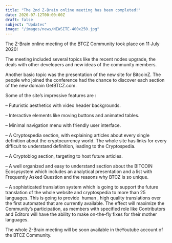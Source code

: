 ```yaml
---
title: "The 2nd Z-Brain online meeting has been completed!"
date: 2020-07-12T00:00:00Z
draft: false
subject: "Updates"
image: "/images/news/NEWSITE-400x250.jpg"
---
```


The Z-Brain online meeting of the BTCZ Community took place on 11 July 2020!

The meeting included several topics like the recent nodes upgrade, the deals with other developers and new ideas of the community members.

Another basic topic was the presentation of the new site for BitcoinZ. The people who joined the conference had the chance to discover each section of the new domain GetBTCZ.com.

Some of the site’s impressive features are :

– Futuristic aesthetics with video header backgrounds.

– Interactive elements like moving buttons and animated tables.

– Minimal navigation menu with friendly user interface.

– A Cryptospedia section, with explaining articles about every single definition about the cryptocurrency world. The whole site has links for every difficult to understand definition, leading to the Cryptospedia.

– A Cryptoblog section, targeting to host future articles.

– A well organized and easy to understand section about the BITCOIN Ecosysystem which includes an analytical presentation and a list with Frequently Asked Question and the reasons why BTCZ is so unique.

– A sophisticated translation system which is going to support the future translation of the whole website and cryptospedia to more than 25 languages. This is going to provide  human , high quality translations over the first automated that are currently available. The effect will maximize the Community’s participation, as members with specified role like Contributors and Editors will have the ability to make on-the-fly fixes for their mother languages.

The whole Z-Brain meeting will be soon available in theYoutube account of the BTCZ Community.

